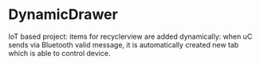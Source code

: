 # DynamicDrawer

IoT based project: items for recyclerview are added dynamically: when uC sends via Bluetooth valid message, it is automatically created new tab which is able to control device.
